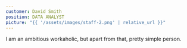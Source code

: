 ```yaml
---
customer: David Smith
position: DATA ANALYST
picture: "{{ '/assets/images/staff-2.png' | relative_url }}"
---
```


I am an ambitious workaholic, but apart from that, pretty simple person.
